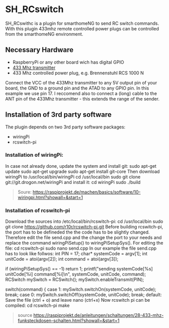 # SH_RCswitch
SH_RCswithc is a plugin for smarthomeNG to send RC switch commands. With this plugin 433mhz remote controlled power plugs can be controlled from the smarthomeNG environment.

## Necessary Hardware
- RaspberryPi or any other board wich has digital GPIO
- [433 Mhz transmitter](https://www.google.de/search?q=433+mhz+transmitter&client=opera&hs=aeh&source=lnms&tbm=isch&sa=X&ved=0ahUKEwjzsYKo7vHRAhXKWxoKHdk1D6YQ_AUICSgC&biw=1163&bih=589)
- 433 Mhz controlled power plug, e.g. Brennenstuhl RCS 1000 N

Connect the VCC of the 433Mhz transmitter to any 5V output pin of your board, the GND to a ground pin and the ATAD to any GPIO pin. In this example we use  pin 17. I reccomend also to connect a (long) cable to the ANT pin of the 433Mhz transmitter - this extends the range of the sender.

## Installation of 3rd party software
The plugin depends on two 3rd party software packages:
- wiringPi
- rcswitch-pi

### Installation of wiringPi:
In case not already done, update the system and install git:
    sudo apt-get update
    sudo apt-get upgrade
    sudo apt-get install git-core
Then download wiringPi to /usr/local/bin/wiringPi
    cd /usr/local/bin
    sudo git clone git://git.drogon.net/wiringPi
and install it:
    cd wiringPi
    sudo ./build

>Soure: https://raspiprojekt.de/machen/basics/software/10-wiringpi.html?showall=&start=1

### Installation of rcswitch-pi
Download the sources into /etc/local/bin/rcswitch-pi:
  cd /usr/local/bin
  sudo git clone https://github.com/r10r/rcswitch-pi.git
Before building rcswitch-pi, the port has to be defineded the the code has to be slightly changed. Therefore edit the file send.cpp and the change the port to your needs and replace the command wiringPiSetup() to wiringPiSetupSys(). For editing the file:
  cd rcswitch-pi
  sudo nano send.cpp
In our example the file send.cpp has to look like follwos:
  int PIN = 17;
  char* systemCode = argv[1];
  int unitCode = atoi(argv[2]);
  int command = atoi(argv[3]);

  if (wiringPiSetupSys() == -1) return 1;
     printf("sending systemCode[%s] unitCode[%i] command[%i]\n", systemCode, unitCode, command);
     RCSwitch mySwitch = RCSwitch();
     mySwitch.enableTransmit(PIN);

  switch(command) {
      case 1:
          mySwitch.switchOn(systemCode, unitCode);
          break;
      case 0:
          mySwitch.switchOff(systemCode, unitCode);
          break;
      default:
Save the file (ctrl + o) and leave nano (ctrl+x)
Now rcswitch pi can be compiled:
  cd rcswitch-pi
  make

> source https://raspiprojekt.de/anleitungen/schaltungen/28-433-mhz-funksteckdosen-schalten.html?showall=&start=1
